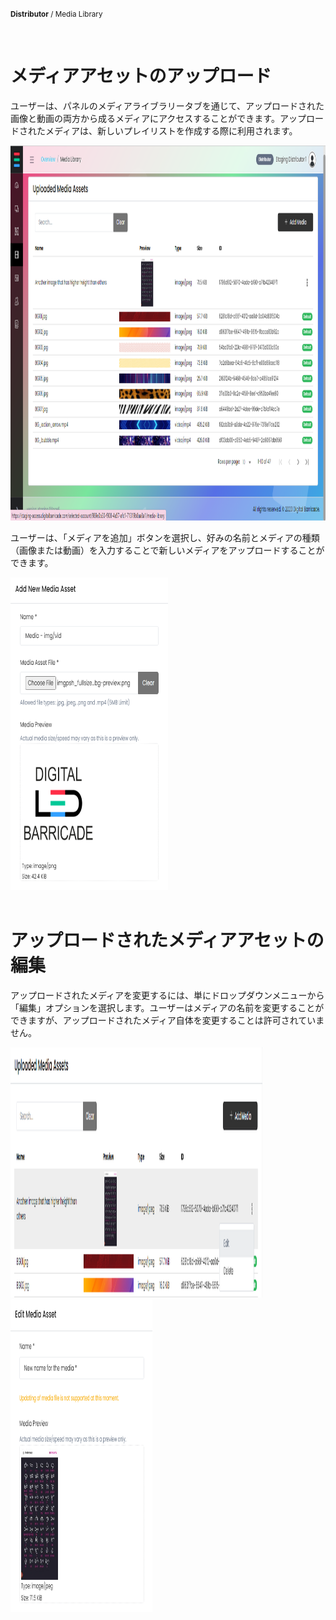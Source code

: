 <small><b>Distributor</b> / Media Library</small>

<br />
<h1>メディアアセットのアップロード</h1>
<div class="description">
    <p>       
        ユーザーは、パネルのメディアライブラリータブを通じて、アップロードされた画像と動画の両方から成るメディアにアクセスすることができます。アップロードされたメディアは、新しいプレイリストを作成する際に利用されます。
    </p>
    <img src="/images/image18.png" alt="uploaded_media_assets" width="100%" height="600">
</div>
<div class="description">
    <p>     
        ユーザーは、「メディアを追加」ボタンを選択し、好みの名前とメディアの種類（画像または動画）を入力することで新しいメディアをアップロードすることができます。
    </p>
    <img src="/images/image5.png" alt="add_media_assets" width="50%" height="500">
</div>

<br />
<h1>アップロードされたメディアアセットの編集</h1>
<div class="description">
    <p>      
        アップロードされたメディアを変更するには、単にドロップダウンメニューから「編集」オプションを選択します。ユーザーはメディアの名前を変更することができますが、アップロードされたメディア自体を変更することは許可されていません。
    </p>
    <img src="/images/image8.png" alt="edit_uploaded_media_assets" width="80%" height="400">
    <img src="/images/image6.png" alt="edit_media_assets" width="45%" height="500">
</div>